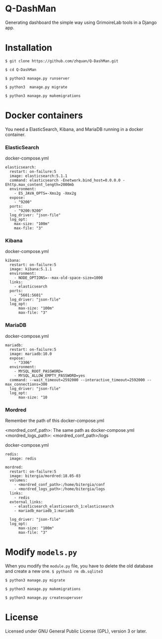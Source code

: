 # Q-DashMan
Generating dashboard the simple way using GrimoireLab tools in a Django app.

# Installation
`$ git clone https://github.com/zhquan/Q-DashMan.git`

`$ cd Q-DashMan`

`$ python3 manage.py runserver`

`$ python3  manage.py migrate`

`$ python3 manage.py makemigrations`

# Docker containers
You need a ElasticSearch, Kibana, and MariaDB running in a docker container.

### ElasticSearch
docker-compose.yml
```
elasticsearch:
  restart: on-failure:5
  image: elasticsearch:5.1.1
  command: elasticsearch -Enetwork.bind_host=0.0.0.0 -Ehttp.max_content_length=2000mb
  environment:
    - ES_JAVA_OPTS=-Xms2g -Xmx2g
  expose:
    - "9200"
  ports:
    - "9200:9200"
  log_driver: "json-file"
  log_opt:
    max-size: "100m"
    max-file: "3"
```

### Kibana
docker-compose.yml
```
kibana:
  restart: on-failure:5
  image: kibana:5.1.1
  environment:
    - NODE_OPTIONS=--max-old-space-size=1000
  links:
    - elasticsearch
  ports:
    - "5601:5601"
  log_driver: "json-file"
  log_opt:
      max-size: "100m"
      max-file: "3"
```

### MariaDB
docker-compose.yml
```
mariadb:
  restart: on-failure:5
  image: mariadb:10.0
  expose:
    - "3306"
  environment:
    - MYSQL_ROOT_PASSWORD=
    - MYSQL_ALLOW_EMPTY_PASSWORD=yes
  command: --wait_timeout=2592000 --interactive_timeout=2592000 --max_connections=300
  log_driver: "json-file"
  log_opt:
      max-size: "10
```

### Mordred
Remember the path of this docker-compose.yml

<mordred_conf_path>: The same path as docker-compose.yml
<mordred_logs_path>: <mordred_conf_path>/logs

docker-compose.yml
```
redis:
  image: redis

mordred:
  restart: on-failure:5
  image: bitergia/mordred:18.05-03
  volumes:
    - <mordred_conf_path>:/home/bitergia/conf
    - <mordred_logs_path>:/home/bitergia/logs
  links:
    - redis
  external_links:
    - elasticsearch_elasticsearch_1:elasticsearch
    - mariadb_mariadb_1:mariadb

  log_driver: "json-file"
  log_opt:
      max-size: "100m"
      max-file: "3"
```

# Modify `models.py`
When you modify the `module.py` file, you have to delete the old database and create a new one.
`$ python3 rm db.sqlite3`

`$ python3 manage.py migrate`

`$ python3 manage.py makemigrations`

`$ python3 manage.py createsuperuser`

# License
Licensed under GNU General Public License (GPL), version 3 or later.
